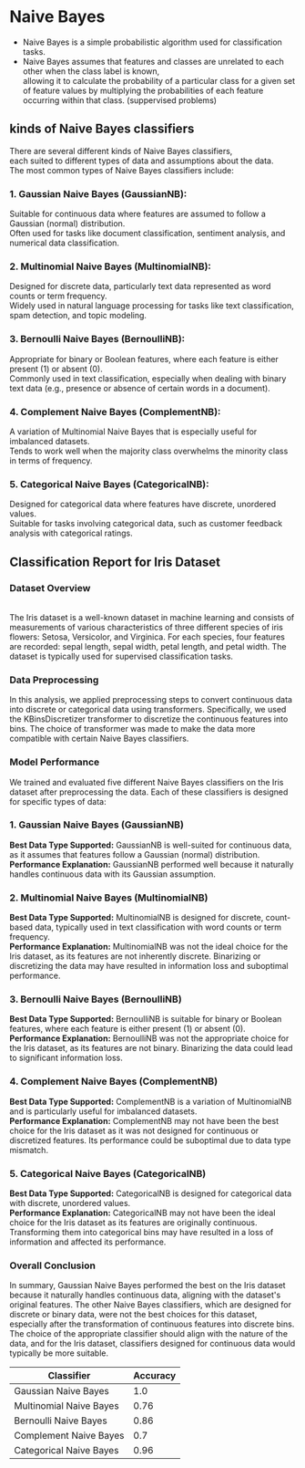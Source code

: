 # Naive Bayes

- Naive Bayes is a simple probabilistic algorithm used for classification tasks.
- Naive Bayes assumes that features and classes are unrelated to each other when the class label is known, <br>allowing it to calculate the probability of a particular class for a given set of feature values by multiplying the probabilities of each feature occurring within that class. (suppervised problems)

## kinds of Naive Bayes classifiers
There are several different kinds of Naive Bayes classifiers,<br>each suited to different types of data and assumptions about the data. <br>The most common types of Naive Bayes classifiers include:<br>

### 1. Gaussian Naive Bayes (GaussianNB):

Suitable for continuous data where features are assumed to follow a Gaussian (normal) distribution.<br>
Often used for tasks like document classification, sentiment analysis, and numerical data classification.<br>

### 2. Multinomial Naive Bayes (MultinomialNB):

Designed for discrete data, particularly text data represented as word counts or term frequency.<br>
Widely used in natural language processing for tasks like text classification, spam detection, and topic modeling.<br>

### 3. Bernoulli Naive Bayes (BernoulliNB):

Appropriate for binary or Boolean features, where each feature is either present (1) or absent (0).<br>
Commonly used in text classification, especially when dealing with binary text data (e.g., presence or absence of certain words in a document).<br>

### 4. Complement Naive Bayes (ComplementNB):

A variation of Multinomial Naive Bayes that is especially useful for imbalanced datasets.<br>
Tends to work well when the majority class overwhelms the minority class in terms of frequency.<br>
### 5. Categorical Naive Bayes (CategoricalNB):

Designed for categorical data where features have discrete, unordered values.<br>
Suitable for tasks involving categorical data, such as customer feedback analysis with categorical ratings.<br>


## Classification Report for Iris Dataset
### Dataset Overview
<br>
The Iris dataset is a well-known dataset in machine learning and consists of measurements of various characteristics of three different species of iris flowers: Setosa, Versicolor, and Virginica. For each species, four features are recorded: sepal length, sepal width, petal length, and petal width. The dataset is typically used for supervised classification tasks.
<br>

### Data Preprocessing
In this analysis, we applied preprocessing steps to convert continuous data into discrete or categorical data using transformers. Specifically, we used the KBinsDiscretizer transformer to discretize the continuous features into bins. The choice of transformer was made to make the data more compatible with certain Naive Bayes classifiers.
<br>

### Model Performance
We trained and evaluated five different Naive Bayes classifiers on the Iris dataset after preprocessing the data. Each of these classifiers is designed for specific types of data:

### 1. Gaussian Naive Bayes (GaussianNB)
**Best Data Type Supported:** GaussianNB is well-suited for continuous data, as it assumes that features follow a Gaussian (normal) distribution. <br>
**Performance Explanation:** GaussianNB performed well because it naturally handles continuous data with its Gaussian assumption. 
<br>

### 2. Multinomial Naive Bayes (MultinomialNB)
**Best Data Type Supported:** MultinomialNB is designed for discrete, count-based data, typically used in text classification with word counts or term frequency.<br>
**Performance Explanation:** MultinomialNB was not the ideal choice for the Iris dataset, as its features are not inherently discrete. Binarizing or discretizing the data may have resulted in information loss and suboptimal performance.<br> 

### 3. Bernoulli Naive Bayes (BernoulliNB)
**Best Data Type Supported:** BernoulliNB is suitable for binary or Boolean features, where each feature is either present (1) or absent (0).<br>
**Performance Explanation:** BernoulliNB was not the appropriate choice for the Iris dataset, as its features are not binary. Binarizing the data could lead to significant information loss.<br>

### 4. Complement Naive Bayes (ComplementNB)
**Best Data Type Supported:** ComplementNB is a variation of MultinomialNB and is particularly useful for imbalanced datasets.<br>
**Performance Explanation:** ComplementNB may not have been the best choice for the Iris dataset as it was not designed for continuous or discretized features. Its performance could be suboptimal due to data type mismatch.<br>

### 5. Categorical Naive Bayes (CategoricalNB)
**Best Data Type Supported:** CategoricalNB is designed for categorical data with discrete, unordered values.<br>
**Performance Explanation:** CategoricalNB may not have been the ideal choice for the Iris dataset as its features are originally continuous. Transforming them into categorical bins may have resulted in a loss of information and affected its performance.<br>

### Overall Conclusion
In summary, Gaussian Naive Bayes performed the best on the Iris dataset because it naturally handles continuous data, aligning with the dataset's original features. The other Naive Bayes classifiers, which are designed for discrete or binary data, were not the best choices for this dataset, especially after the transformation of continuous features into discrete bins. The choice of the appropriate classifier should align with the nature of the data, and for the Iris dataset, classifiers designed for continuous data would typically be more suitable.

| Classifier          | Accuracy |
|---------------------|----------|
| Gaussian Naive Bayes| 1.0     |
| Multinomial Naive Bayes | 0.76  |
| Bernoulli Naive Bayes   | 0.86  |
| Complement Naive Bayes  | 0.7  |
| Categorical Naive Bayes | 0.96  |
